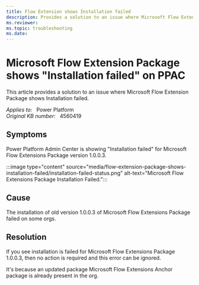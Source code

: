 ```yaml
---
title: Flow Extension shows Installation failed 
description: Provides a solution to an issue where Microsoft Flow Extension Package shows Installation failed.
ms.reviewer: 
ms.topic: troubleshooting
ms.date: 
---
```

# Microsoft Flow Extension Package shows "Installation failed" on PPAC

This article provides a solution to an issue where Microsoft Flow Extension Package shows Installation failed.

_Applies to:_ &nbsp; Power Platform  
_Original KB number:_ &nbsp; 4560419

## Symptoms

Power Platform Admin Center is showing "Installation failed" for Microsoft Flow Extensions Package version 1.0.0.3.

:::image type="content" source="media/flow-extension-package-shows-installation-failed/installation-failed-status.png" alt-text="Microsoft Flow Extensions Package Installation Failed.":::

## Cause

The installation of old version 1.0.0.3 of Microsoft Flow Extensions Package failed on some orgs.

## Resolution

If you see installation is failed for Microsoft Flow Extensions Package 1.0.0.3, then no action is required and this error can be ignored.

It's because an updated package Microsoft Flow Extensions Anchor package is already present in the org.
